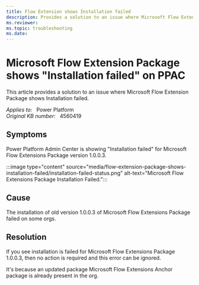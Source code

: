 ```yaml
---
title: Flow Extension shows Installation failed 
description: Provides a solution to an issue where Microsoft Flow Extension Package shows Installation failed.
ms.reviewer: 
ms.topic: troubleshooting
ms.date: 
---
```

# Microsoft Flow Extension Package shows "Installation failed" on PPAC

This article provides a solution to an issue where Microsoft Flow Extension Package shows Installation failed.

_Applies to:_ &nbsp; Power Platform  
_Original KB number:_ &nbsp; 4560419

## Symptoms

Power Platform Admin Center is showing "Installation failed" for Microsoft Flow Extensions Package version 1.0.0.3.

:::image type="content" source="media/flow-extension-package-shows-installation-failed/installation-failed-status.png" alt-text="Microsoft Flow Extensions Package Installation Failed.":::

## Cause

The installation of old version 1.0.0.3 of Microsoft Flow Extensions Package failed on some orgs.

## Resolution

If you see installation is failed for Microsoft Flow Extensions Package 1.0.0.3, then no action is required and this error can be ignored.

It's because an updated package Microsoft Flow Extensions Anchor package is already present in the org.
